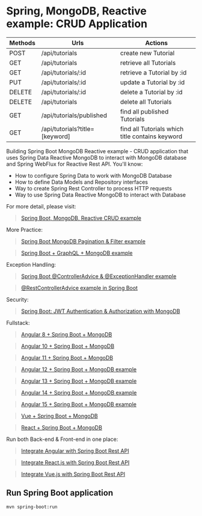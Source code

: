 # Spring, MongoDB, Reactive example: CRUD Application


| Methods | Urls                          | Actions                                       |
|---------|-------------------------------|-----------------------------------------------|
| POST    | /api/tutorials                | create new Tutorial                           |
| GET     | /api/tutorials                | retrieve all Tutorials                        |
| GET     | /api/tutorials/:id            | retrieve a Tutorial by :id                    |
| PUT     | /api/tutorials/:id            | update a Tutorial by :id                      |
| DELETE  | /api/tutorials/:id            | delete a Tutorial by :id                      |
| DELETE  | /api/tutorials                | delete all Tutorials                          |
| GET     | /api/tutorials/published      | find all published Tutorials                  |
| GET     | /api/tutorials?title=[keyword]| find all Tutorials which title contains keyword|





Building Spring Boot MongoDB Reactive example - CRUD application that uses Spring Data Reactive MongoDB to interact with MongoDB database and Spring WebFlux for Reactive Rest API. You'll know:
- How to configure Spring Data to work with MongoDB Database
- How to define Data Models and Repository interfaces
- Way to create Spring Rest Controller to process HTTP requests
- Way to use Spring Data Reactive MongoDB to interact with Database

For more detail, please visit:
> [Spring Boot, MongoDB, Reactive CRUD example](https://www.bezkoder.com/spring-boot-mongodb-reactive/)

More Practice:
> [Spring Boot MongoDB Pagination & Filter example](https://www.bezkoder.com/spring-boot-mongodb-pagination/)

> [Spring Boot + GraphQL + MongoDB example](https://www.bezkoder.com/spring-boot-graphql-mongodb-example-graphql-java/)

Exception Handling:
> [Spring Boot @ControllerAdvice & @ExceptionHandler example](https://www.bezkoder.com/spring-boot-controlleradvice-exceptionhandler/)

> [@RestControllerAdvice example in Spring Boot](https://www.bezkoder.com/spring-boot-restcontrolleradvice/)

Security:
> [Spring Boot: JWT Authentication & Authorization with MongoDB](https://www.bezkoder.com/spring-boot-jwt-auth-mongodb/)

Fullstack:
> [Angular 8 + Spring Boot + MongoDB](https://www.bezkoder.com/angular-spring-boot-mongodb/)

> [Angular 10 + Spring Boot + MongoDB](https://www.bezkoder.com/angular-10-spring-boot-mongodb/)

> [Angular 11 + Spring Boot + MongoDB](https://www.bezkoder.com/angular-11-spring-boot-mongodb/)

> [Angular 12 + Spring Boot + MongoDB example](https://www.bezkoder.com/angular-12-spring-boot-mongodb/)

> [Angular 13 + Spring Boot + MongoDB example](https://www.bezkoder.com/angular-13-spring-boot-mongodb/)

> [Angular 14 + Spring Boot + MongoDB example](https://www.bezkoder.com/spring-boot-angular-14-mongodb/)

> [Angular 15 + Spring Boot + MongoDB example](https://www.bezkoder.com/spring-boot-angular-15-mongodb/)

> [Vue + Spring Boot + MongoDB](https://www.bezkoder.com/spring-boot-vue-mongodb/)

> [React + Spring Boot + MongoDB](https://www.bezkoder.com/react-spring-boot-mongodb/)

Run both Back-end & Front-end in one place:
> [Integrate Angular with Spring Boot Rest API](https://www.bezkoder.com/integrate-angular-spring-boot/)

> [Integrate React.js with Spring Boot Rest API](https://www.bezkoder.com/integrate-reactjs-spring-boot/)

> [Integrate Vue.js with Spring Boot Rest API](https://www.bezkoder.com/integrate-vue-spring-boot/)

## Run Spring Boot application
```
mvn spring-boot:run
```
